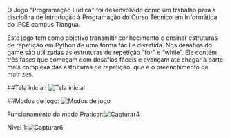 O Jogo "Programação Lúdica" foi desenvolvido como um trabalho para a disciplina de Introdução à Programação do Curso Técnico em Informática do IFCE campus Tianguá.

Este jogo tem como objetivo transmitir conhecimento e ensinar estruturas de repetição em Python de uma forma fácil e divertida. Nos desafios do game são utilizadas as estruturas de repetição “for” e “while”. Ele contém três fases que começam com desafios fáceis e avançam até chegar à parte mais complexa das estruturas de repetição, que é o preenchimento de matrizes.

##Tela inicial:
![Tela inicial](https://github.com/user-attachments/assets/e7d0d591-7e1e-479f-bd36-792ad5ea6dc5)



##Modos de jogo:
![Modos de jogo](https://github.com/user-attachments/assets/26486386-ab56-4cb0-bc4c-5ae1de393d8e)


Funcionamento do modo Praticar:![Capturar4](https://github.com/user-attachments/assets/97efd02d-d38c-458c-93a8-9d9812d9094c)

Nível 1:![Capturar6](https://github.com/user-attachments/assets/ff5da2a5-d99a-4533-84ab-b9ae8893ceb1)




